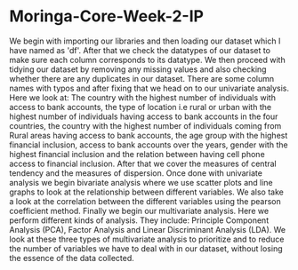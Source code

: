 # Moringa-Core-Week-2-IP
We begin with importing our libraries and then loading our dataset which I have named as 'df'.
After that we check the datatypes of our dataset to make sure each column corresponds to its datatype.
We  then proceed with tidying our dataset by removing any missing values and also checking whether there are any duplicates in our dataset.
There are some column names with typos and after fixing that we head on to our univariate analysis.
Here we look at:
   The country with the highest number of individuals with access to bank accounts,
   the type of location i.e rural or urban with the highest number of individuals having access to bank accounts in the four countries,
   the country with the highest number of individuals coming from Rural areas having access to bank accounts,
   the age group with the highest financial inclusion,
   access to bank accounts over the years,
   gender with the highest financial inclusion and
   the relation between having cell phone access to financial inclusion.
After that we cover the measures of central tendency and the measures of dispersion.
Once done with univariate analysis we begin bivariate analysis where we use scatter plots and line graphs to look at the relationship between different variables.
We also take a look at the correlation between the different variables using the pearson coefficient method.
Finally we begin our multivariate analysis. Here we perform different kinds of analysis.
They include:
   Principle Component Analysis (PCA),
   Factor Analysis and
   Linear Discriminant Analysis (LDA).
We look at these three types of multivariate analysis to prioritize and to reduce the number of variables we have to deal with in our dataset, without losing the essence of the data collected.
